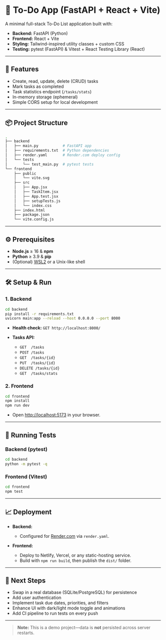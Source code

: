 # 📝 To-Do App (FastAPI + React + Vite)

A minimal full-stack To-Do List application built with:

* **Backend:** FastAPI (Python)
* **Frontend:** React + Vite
* **Styling:** Tailwind-inspired utility classes + custom CSS
* **Testing:** pytest (FastAPI) & Vitest + React Testing Library (React)

---

## 🚀 Features

* Create, read, update, delete (CRUD) tasks
* Mark tasks as completed
* Task statistics endpoint (`/tasks/stats`)
* In-memory storage (ephemeral)
* Simple CORS setup for local development

---

## 📦 Project Structure

``` sh
.
├── backend
│   ├── main.py           # FastAPI app
│   ├── requirements.txt  # Python dependencies
│   ├── render.yaml       # Render.com deploy config
│   └── tests
│       └── test_main.py  # pytest tests
└── frontend
    ├── public
    │   └── vite.svg
    ├── src
    │   ├── App.jsx
    │   ├── TaskItem.jsx
    │   ├── App.test.jsx
    │   ├── setupTests.js
    │   └── index.css
    ├── index.html
    ├── package.json
    └── vite.config.js
```

---

## ⚙️ Prerequisites

* **Node.js** ≥ 16 & **npm**
* **Python** ≥ 3.9 & **pip**
* (Optional) [WSL2](https://docs.microsoft.com/windows/wsl/) or a Unix-like shell

---

## 🛠️ Setup & Run

### 1. Backend

```bash
cd backend
pip install -r requirements.txt
uvicorn main:app --reload --host 0.0.0.0 --port 8000
```

* **Health check:** `GET http://localhost:8000/`
* **Tasks API:**

  * `GET  /tasks`
  * `POST /tasks`
  * `GET  /tasks/{id}`
  * `PUT  /tasks/{id}`
  * `DELETE /tasks/{id}`
  * `GET  /tasks/stats`

### 2. Frontend

```bash
cd frontend
npm install
npm run dev
```

* Open [http://localhost:5173](http://localhost:5173) in your browser.

---

## 🧪 Running Tests

### Backend (pytest)

```bash
cd backend
python -m pytest -q
```

### Frontend (Vitest)

```bash
cd frontend
npm test
```

---

## 📈 Deployment

* **Backend:**

  * Configured for [Render.com](https://render.com) via `render.yaml`.
* **Frontend:**

  * Deploy to Netlify, Vercel, or any static-hosting service.
  * Build with `npm run build`, then publish the `dist/` folder.

---

## 🔮 Next Steps

* Swap in a real database (SQLite/PostgreSQL) for persistence
* Add user authentication
* Implement task due dates, priorities, and filters
* Enhance UI with dark/light mode toggle and animations
* Add CI pipeline to run tests on every push

---

> **Note:** This is a demo project—data is **not** persisted across server restarts.
